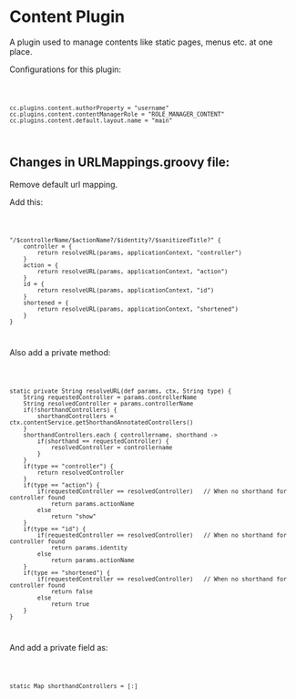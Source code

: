 # Content Plugin

A plugin used to manage contents like static pages, menus etc. at one place.

Configurations for this plugin:

<code>

    cc.plugins.content.authorProperty = "username"
    cc.plugins.content.contentManagerRole = "ROLE_MANAGER_CONTENT"
    cc.plugins.content.default.layout.name = "main"

</code>

## Changes in URLMappings.groovy file:

Remove default url mapping.

Add this:

<code>

    "/$controllerName/$actionName?/$identity?/$sanitizedTitle?" {
        controller = {
            return resolveURL(params, applicationContext, "controller")
        }
        action = {
            return resolveURL(params, applicationContext, "action")
        }
        id = {
            return resolveURL(params, applicationContext, "id")
        }
        shortened = {
            return resolveURL(params, applicationContext, "shortened")
        }
    }

</code>

Also add a private method:

<code>

    static private String resolveURL(def params, ctx, String type) {
        String requestedController = params.controllerName
        String resolvedController = params.controllerName
        if(!shorthandControllers) {
            shorthandControllers = ctx.contentService.getShorthandAnnotatedControllers()
        }
        shorthandControllers.each { controllername, shorthand ->
            if(shorthand == requestedController) {
                resolvedController = controllername
            }
        }
        if(type == "controller") {
            return resolvedController
        }
        if(type == "action") {
            if(requestedController == resolvedController)   // When no shorthand for controller found
                return params.actionName
            else
                return "show"
        }
        if(type == "id") {
            if(requestedController == resolvedController)   // When no shorthand for controller found
                return params.identity
            else
                return params.actionName
        }
        if(type == "shortened") {
            if(requestedController == resolvedController)   // When no shorthand for controller found
                return false
            else
                return true
        }
    }

</code>

And add a private field as:

<code>

    static Map shorthandControllers = [:]

</code>